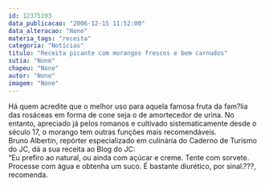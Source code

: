 ```yaml
---
id: 12375193
data_publicacao: "2006-12-15 11:52:00"
data_alteracao: "None"
materia_tags: "receita"
categoria: "Notícias"
titulo: "Receita picante com morangos frescos e bem carnudos"
sutia: "None"
chapeu: "None"
autor: "None"
imagem: "None"
---
```

<p>Há quem acredite que o melhor uso para aquela famosa fruta da fam?lia das rosáceas em forma de cone seja o de amortecedor de urina. No entanto, apreciado já pelos romanos e cultivado sistematicamente desde o século 17, o morango tem outras funções mais recomendáveis.<BR>Bruno Albertin, repórter especializado em culinária do Caderno de Turismo do JC, dá a sua receita ao Blog do JC: <BR>“Eu prefiro ao natural, ou ainda com açúcar e creme. Tente com sorvete. Processe com água e obtenha um suco. É bastante diurético, por sinal.???, recomenda. </p>
